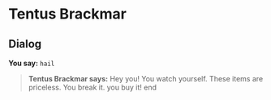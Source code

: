 # Tentus Brackmar


## Dialog

**You say:** `hail`



>**Tentus Brackmar says:** Hey you!  You watch yourself.  These items are priceless.  You break it. you buy it!
end





